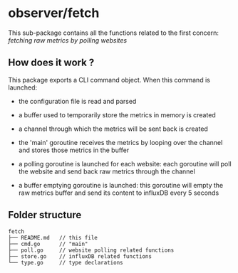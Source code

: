 # observer/fetch

This sub-package contains all the functions related to the first concern: *fetching raw metrics by polling websites*

## How does it work ?

This package exports a CLI command object. When this command is launched:

- the configuration file is read and parsed

- a buffer used to temporarily store the metrics in memory is created

- a channel through which the metrics will be sent back is created

- the 'main' goroutine receives the metrics by looping over the channel and stores those metrics in the buffer

- a polling goroutine is launched for each website: each goroutine will poll the website and send back raw metrics through the channel

- a buffer emptying goroutine is launched: this goroutine will empty the raw metrics buffer and send its content to influxDB every 5 seconds

## Folder structure

    fetch
    ├── README.md   // this file
    ├── cmd.go      // "main"
    ├── poll.go     // website polling related functions
    ├── store.go    // influxDB related functions
    └── type.go     // type declarations
